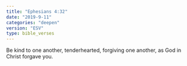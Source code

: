 ```yaml
---
title: "Ephesians 4:32"
date: "2019-9-11"
categories: "deepen"
version: "ESV"
type: bible_verses
---
```


Be kind to one another, tenderhearted, forgiving one another, as God in Christ forgave you.